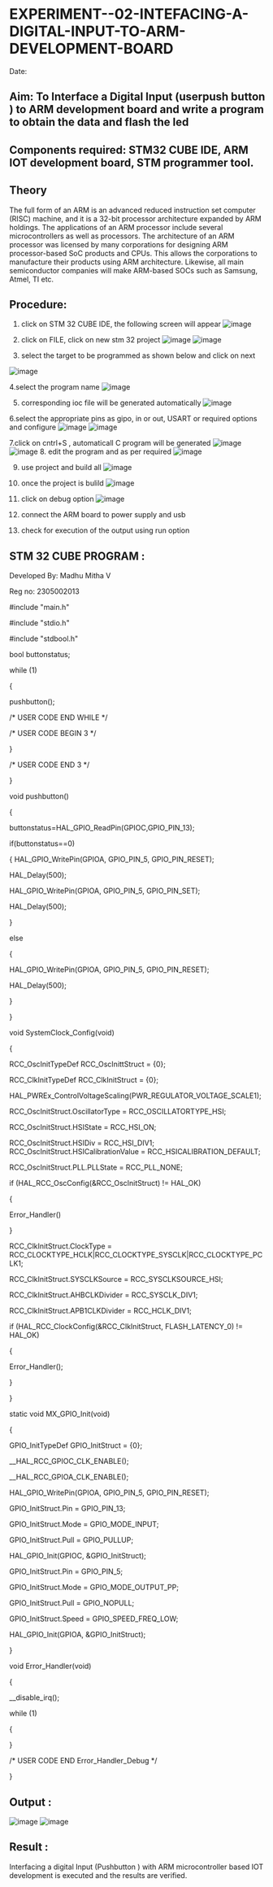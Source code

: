 # EXPERIMENT--02-INTEFACING-A-DIGITAL-INPUT-TO-ARM-DEVELOPMENT-BOARD
Date:
## Aim: To Interface a Digital Input  (userpush button  ) to ARM   development board and write a  program to obtain  the data and flash the led  
## Components required: STM32 CUBE IDE, ARM IOT development board,  STM programmer tool.
## Theory 
The full form of an ARM is an advanced reduced instruction set computer (RISC) machine, and it is a 32-bit processor architecture expanded by ARM holdings. The applications of an ARM processor include several microcontrollers as well as processors. The architecture of an ARM processor was licensed by many corporations for designing ARM processor-based SoC products and CPUs. This allows the corporations to manufacture their products using ARM architecture. Likewise, all main semiconductor companies will make ARM-based SOCs such as Samsung, Atmel, TI etc.

 
  
## Procedure:
 1. click on STM 32 CUBE IDE, the following screen will appear 
 ![image](https://user-images.githubusercontent.com/36288975/226189166-ac10578c-c059-40e7-8b80-9f84f64bf088.png)

 2. click on FILE, click on new stm 32 project 
 ![image](https://user-images.githubusercontent.com/36288975/226189215-2d13ebfb-507f-44fc-b772-02232e97c0e3.png)
![image](https://user-images.githubusercontent.com/36288975/226189230-bf2d90dd-9695-4aaf-b2a6-6d66454e81fc.png)
3. select the target to be programmed  as shown below and click on next 

![image](https://user-images.githubusercontent.com/36288975/226189280-ed5dcf1d-dd8d-43ae-815d-491085f4863b.png)

4.select the program name 
![image](https://user-images.githubusercontent.com/36288975/226189316-09832a30-4d1a-4d4f-b8ad-2dc28f137711.png)


5. corresponding ioc file will be generated automatically 
![image](https://user-images.githubusercontent.com/36288975/226189378-3abbdee2-0df6-470f-a3cd-79c74e3d3ad8.png)

6.select the appropriate pins as gipo, in or out, USART or required options and configure 
![image](https://user-images.githubusercontent.com/36288975/226189403-f7179f1a-3eae-4637-826b-ab4ec35ba1e1.png)
![image](https://user-images.githubusercontent.com/36288975/226189425-2b2414ce-49b3-4b61-a260-c658cb2e4152.png)


7.click on cntrl+S , automaticall C program will be generated 
![image](https://user-images.githubusercontent.com/36288975/226189443-8b43451d-0b14-47e4-a20b-cc09c6ad8458.png)
![image](https://user-images.githubusercontent.com/36288975/226189450-85ffa969-2ffb-4788-81e5-72d60fdda0f1.png)
8. edit the program and as per required 
![image](https://user-images.githubusercontent.com/36288975/226189461-a573e62f-a109-4631-a250-a20925758fe0.png)

9. use project and build all 
![image](https://user-images.githubusercontent.com/36288975/226189554-3f7101ac-3f41-48fc-abc7-480bd6218dec.png)
10. once the project is bulild 
![image](https://user-images.githubusercontent.com/36288975/226189577-c61cc1eb-3990-4968-8aa6-aefffc766b70.png)

11. click on debug option 
![image](https://user-images.githubusercontent.com/36288975/226189625-37daa9a3-62e9-42b5-a5ce-2ac63345905b.png)

12. connect the  ARM board to power supply and usb 


13. check for execution of the output using run option 



## STM 32 CUBE PROGRAM :
Developed By: Madhu Mitha V

Reg no: 2305002013

#include "main.h"

#include "stdio.h"

#include "stdbool.h"

bool buttonstatus;

while (1)

{

pushbutton();

/* USER CODE END WHILE */

/* USER CODE BEGIN 3 */

}

/* USER CODE END 3 */

}

void pushbutton()

{

buttonstatus=HAL_GPIO_ReadPin(GPIOC,GPIO_PIN_13);

if(buttonstatus==0)

{ HAL_GPIO_WritePin(GPIOA, GPIO_PIN_5, GPIO_PIN_RESET);

HAL_Delay(500);

HAL_GPIO_WritePin(GPIOA, GPIO_PIN_5, GPIO_PIN_SET);

HAL_Delay(500);

}

else

{

HAL_GPIO_WritePin(GPIOA, GPIO_PIN_5, GPIO_PIN_RESET);

HAL_Delay(500);

}

}

void SystemClock_Config(void)

{

RCC_OscInitTypeDef RCC_OscInittStruct = {0};

RCC_ClkInitTypeDef RCC_ClkInitStruct = {0};

HAL_PWREx_ControlVoltageScaling(PWR_REGULATOR_VOLTAGE_SCALE1);

RCC_OscInitStruct.OscillatorType = RCC_OSCILLATORTYPE_HSI;

RCC_OscInitStruct.HSIState = RCC_HSI_ON;

RCC_OscInitStruct.HSIDiv = RCC_HSI_DIV1;
RCC_OscInitStruct.HSICalibrationValue = RCC_HSICALIBRATION_DEFAULT;

RCC_OscInitStruct.PLL.PLLState = RCC_PLL_NONE;

if (HAL_RCC_OscConfig(&RCC_OscInitStruct) != HAL_OK)

{

Error_Handler()

}

RCC_ClkInitStruct.ClockType = RCC_CLOCKTYPE_HCLK|RCC_CLOCKTYPE_SYSCLK|RCC_CLOCKTYPE_PCLK1;

RCC_ClkInitStruct.SYSCLKSource = RCC_SYSCLKSOURCE_HSI;

RCC_ClkInitStruct.AHBCLKDivider = RCC_SYSCLK_DIV1;

RCC_ClkInitStruct.APB1CLKDivider = RCC_HCLK_DIV1;

if (HAL_RCC_ClockConfig(&RCC_ClkInitStruct, FLASH_LATENCY_0) != HAL_OK)

{

Error_Handler();

}

}

static void MX_GPIO_Init(void)

{

GPIO_InitTypeDef GPIO_InitStruct = {0};

__HAL_RCC_GPIOC_CLK_ENABLE();

__HAL_RCC_GPIOA_CLK_ENABLE();

HAL_GPIO_WritePin(GPIOA, GPIO_PIN_5, GPIO_PIN_RESET);

GPIO_InitStruct.Pin = GPIO_PIN_13;

GPIO_InitStruct.Mode = GPIO_MODE_INPUT;

GPIO_InitStruct.Pull = GPIO_PULLUP;

HAL_GPIO_Init(GPIOC, &GPIO_InitStruct);

GPIO_InitStruct.Pin = GPIO_PIN_5;

GPIO_InitStruct.Mode = GPIO_MODE_OUTPUT_PP;

GPIO_InitStruct.Pull = GPIO_NOPULL;

GPIO_InitStruct.Speed = GPIO_SPEED_FREQ_LOW;

HAL_GPIO_Init(GPIOA, &GPIO_InitStruct);

}

void Error_Handler(void)

{

__disable_irq();

while (1)

{

}

/* USER CODE END Error_Handler_Debug */

}


## Output  :
![image](https://github.com/user-attachments/assets/15ea00ce-d7dc-4df7-a5f3-81760a561b45)
![image](https://github.com/user-attachments/assets/1ef8086b-1a94-4f08-a97d-7ec6a0fef896)

 
## Result :
Interfacing a digital Input (Pushbutton ) with ARM microcontroller based IOT development is executed and the results are verified.
